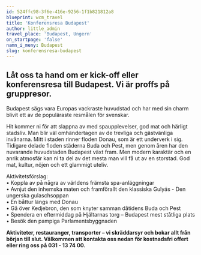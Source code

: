 ```yaml
---
id: 524ffc98-3f6e-416e-9256-1f1b821812a8
blueprint: wcm_travel
title: 'Konferensresa Budapest'
author: little_admin
travel_place: 'Budapest, Ungern'
on_startpage: 'false'
namn_i_meny: Budapest
slug: konferensresa-budapest
---
```

<h2>Låt oss ta hand om er kick-off eller konferensresa till Budapest. Vi är proffs på gruppresor.</h2>
<p>Budapest sägs vara Europas vackraste huvudstad och har med sin charm blivit ett av de populäraste resmålen för svenskar.</p>
<p>Hit kommer ni för att slappna av med spaupplevelser, god mat och härligt stadsliv. Man blir väl omhändertagen av de trevliga och gästvänliga invånarna. Mitt i staden rinner floden Donau, som är ett underverk i sig. Tidigare delade floden städerna Buda och Pest, men genom åren har den nuvarande huvudstaden Budapest växt fram. Men modern karaktär och en anrik atmosfär kan ni ta del av det mesta man vill få ut av en storstad. God mat, kultur, nöjen och ett glammigt uteliv.</p>
<p>Aktivitetsförslag:<br />
• Koppla av på några av världens främsta spa-anläggningar<br />
• Avnjut den inhemska maten och framförallt den klassiska Gulyás - Den ungerska gulaschsoppan<br />
• En båttur längs med Donau<br />
• Gå över Kedjebron, den som knyter samman dåtidens Buda och Pest<br />
• Spendera en eftermiddag på Hjältarnas torg – Budapest mest ståtliga plats<br />
• Besök den pampiga Parlamentsbyggnaden</p>
<p><strong>Aktiviteter, restauranger, transporter – vi skräddarsyr och bokar allt från början till slut. Välkommen att kontakta oss nedan för kostnadsfri offert eller ring oss på 031 - 13 74 00.</strong></p>
